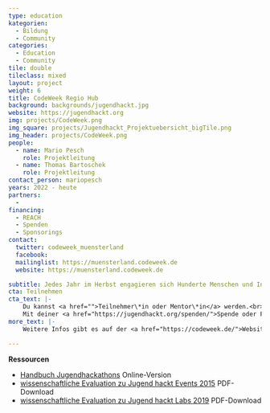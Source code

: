```yaml
---
type: education
kategorien:
  - Bildung
  - Community
categories:
  - Education
  - Community
tile: double
tileclass: mixed
layout: project
weight: 6
title: CodeWeek Regio Hub
background: backgrounds/jugendhackt.jpg
website: https://jugendhackt.org
img: projects/CodeWeek.png
img_square: projects/Jugendhackt_Projektuebersicht_bigTile.png
img_header: projects/CodeWeek.png
people:
  - name: Mario Pesch
    role: Projektleitung
  - name: Thomas Bartoschek
    role: Projektleitung
contact_person: mariopesch
years: 2022 - heute
partners:
  - 
financing:
  - REACH
  - Spenden
  - Sponsorings
contact:
  twitter: codeweek_muensterland
  facebook: 
  mailinglist: https://muensterland.codeweek.de
  website: https://muensterland.codeweek.de

subtitle: Jedes Jahr im Herbst engagieren sich Hunderte Menschen und Initiativen in ganz Europa, um Kinder und Jugendliche für die digitale Welt zu begeistern.
cta: Teilnehmen
cta_text: |-
    Du kannst <a href="">Teilnehmer\*in oder Mentor\*in</a> werden.<br><br>
    Mit deiner <a href="https://jugendhackt.org/spenden/">Spende oder Fördermitgliedschaft</a> unterstützt du die nächste Generation an verantwortungsbewussten, weltverbessernden Techniker\*innen. Für Sponsorings und Kooperationen freuen wir uns über eine <a href="mailto:anne.ware@okfn.de">Kontaktaufnahme</a>.
more_text: |-
    Weitere Infos gibt es auf der <a href="https://codeweek.de/">Website der Code Week Deutschland</a>.

---
```






**Ressourcen**<br>
+ [Handbuch Jugendhackathons](http://www.handbuch.jugendhackt.de/) Online-Version<br>
+ [wissenschaftliche Evaluation zu Jugend hackt Events 2015](https://jugendhackt.org/files/2015/03/Jugend-hackt-Kurzversion.pdf) PDF-Download<br>
+ [wissenschaftliche Evaluation zu Jugend hackt Labs 2019](https://jugendhackt.org/wp-content/uploads/2020/02/Jugend-hackt-Labs-Abschlussbericht-2020.pdf) PDF-Download

